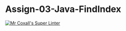 # Assign-03-Java-FindIndex

[![Mr Coxall's Super Linter](https://github.com/ICS4U-Programming-TitwechW/Assign-03-Java-FindIndex/workflows/Mr%20Coxall's%20Super%20Linter/badge.svg)](https://github.com/ICS4U-Programming-TitwechW/Assign-03-Java-FindIndex/actions/)
